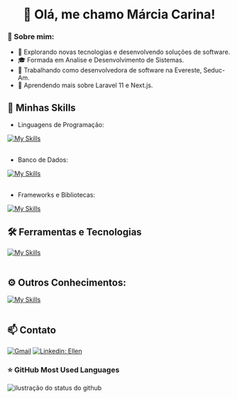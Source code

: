 <h1 align="center">👋 Olá, me chamo Márcia Carina!</h1>

### 💬 Sobre mim:

- 🤔 Explorando novas tecnologias e desenvolvendo soluções de software.
- 🎓 Formada em Analise e Desenvolvimento de Sistemas.
- 💼 Trabalhando como desenvolvedora de software na Evereste, Seduc-Am.
- 🌱 Aprendendo mais sobre Laravel 11 e Next.js.

## 🚀 Minhas Skills
- Linguagens de Programação:
  
[![My Skills](https://skillicons.dev/icons?i=python,javascript,typescript)](https://skillicons.dev)<br><br>

- Banco de Dados:

 [![My Skills](https://skillicons.dev/icons?i=nodejs,mongodb,postgres,mysql)](https://skillicons.dev)<br><br>

- Frameworks e Bibliotecas: 

 [![My Skills](https://skillicons.dev/icons?i=nextjs,angular,react,django,flask,laravel)](https://skillicons.dev)

## 🛠️ Ferramentas e Tecnologias
[![My Skills](https://skillicons.dev/icons?i=linux,docker,git,github,vscode)](https://skillicons.dev)<br><br>

## ⚙️ Outros Conhecimentos:
[![My Skills](https://skillicons.dev/icons?i=php,java,cpp,redis,nginx)](https://skillicons.dev)<br><br>

## 📫 Contato

[![Gmail](https://img.shields.io/badge/-{marciacarina931@gmail.com}-006bed?style=flat-square&logo=Gmail&logoColor=white&link=mailto:{marciacarina931@gmail.com})](mailto:{marciacarina931@gmail.com})
[![Linkedin: Ellen](https://img.shields.io/badge/-mcarina-blue?style=flat-square&logo=Linkedin&logoColor=white&link=https://www.linkedin.com/in/marcia-carina/)](https://www.linkedin.com/in/marcia-carina/)

### ⭐ GitHub Most Used Languages

<img whith='580px' align='left' src="https://github-readme-stats.vercel.app/api/top-langs/?username=mcarina&include_all_commits=true&count_private=true&layout=compact&theme=tokyonight" alt="ilustração do status do github">
 


